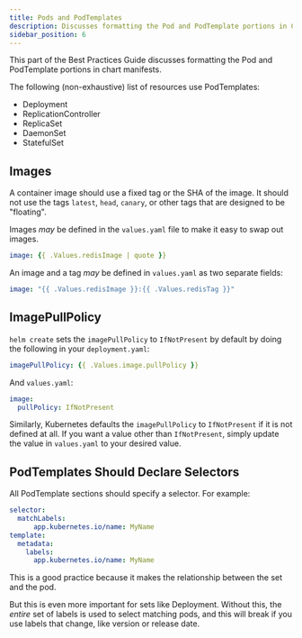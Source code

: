 ```yaml
---
title: Pods and PodTemplates
description: Discusses formatting the Pod and PodTemplate portions in Chart manifests.
sidebar_position: 6
---
```


This part of the Best Practices Guide discusses formatting the Pod and
PodTemplate portions in chart manifests.

The following (non-exhaustive) list of resources use PodTemplates:

- Deployment
- ReplicationController
- ReplicaSet
- DaemonSet
- StatefulSet

## Images

A container image should use a fixed tag or the SHA of the image. It should not
use the tags `latest`, `head`, `canary`, or other tags that are designed to be
"floating".


Images _may_ be defined in the `values.yaml` file to make it easy to swap out
images.

```yaml
image: {{ .Values.redisImage | quote }}
```

An image and a tag _may_ be defined in `values.yaml` as two separate fields:

```yaml
image: "{{ .Values.redisImage }}:{{ .Values.redisTag }}"
```

## ImagePullPolicy

`helm create` sets the `imagePullPolicy` to `IfNotPresent` by default by doing
the following in your `deployment.yaml`:

```yaml
imagePullPolicy: {{ .Values.image.pullPolicy }}
```

And `values.yaml`:

```yaml
image:
  pullPolicy: IfNotPresent
```

Similarly, Kubernetes defaults the `imagePullPolicy` to `IfNotPresent` if it is
not defined at all. If you want a value other than `IfNotPresent`, simply update
the value in `values.yaml` to your desired value.


## PodTemplates Should Declare Selectors

All PodTemplate sections should specify a selector. For example:

```yaml
selector:
  matchLabels:
      app.kubernetes.io/name: MyName
template:
  metadata:
    labels:
      app.kubernetes.io/name: MyName
```

This is a good practice because it makes the relationship between the set and
the pod.

But this is even more important for sets like Deployment. Without this, the
_entire_ set of labels is used to select matching pods, and this will break if
you use labels that change, like version or release date.
